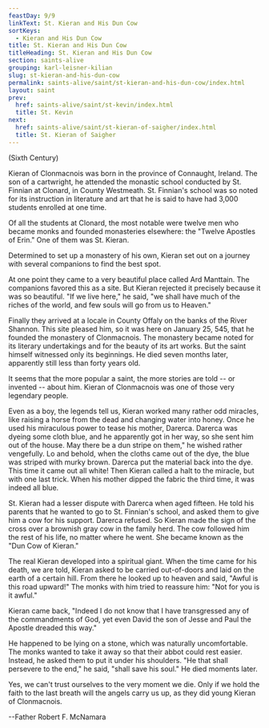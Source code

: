 ```yaml
---
feastDay: 9/9
linkText: St. Kieran and His Dun Cow
sortKeys:
  - Kieran and His Dun Cow
title: St. Kieran and His Dun Cow
titleHeading: St. Kieran and His Dun Cow
section: saints-alive
grouping: karl-leisner-kilian
slug: st-kieran-and-his-dun-cow
permalink: saints-alive/saint/st-kieran-and-his-dun-cow/index.html
layout: saint
prev:
  href: saints-alive/saint/st-kevin/index.html
  title: St. Kevin
next:
  href: saints-alive/saint/st-kieran-of-saigher/index.html
  title: St. Kieran of Saigher
---
```

(Sixth Century)

Kieran of Clonmacnois was born in the province of Connaught, Ireland. The son of a cartwright, he attended the monastic school conducted by St. Finnian at Clonard, in County Westmeath. St. Finnian's school was so noted for its instruction in literature and art that he is said to have had 3,000 students enrolled at one time.

Of all the students at Clonard, the most notable were twelve men who became monks and founded monasteries elsewhere: the "Twelve Apostles of Erin." One of them was St. Kieran.

Determined to set up a monastery of his own, Kieran set out on a journey with several companions to find the best spot.

At one point they came to a very beautiful place called Ard Manttain. The companions favored this as a site. But Kieran rejected it precisely because it was so beautiful. "If we live here," he said, "we shall have much of the riches of the world, and few souls will go from us to Heaven."

Finally they arrived at a locale in County Offaly on the banks of the River Shannon. This site pleased him, so it was here on January 25, 545, that he founded the monastery of Clonmacnois. The monastery became noted for its literary undertakings and for the beauty of its art works. But the saint himself witnessed only its beginnings. He died seven months later, apparently still less than forty years old.

It seems that the more popular a saint, the more stories are told -- or invented -- about him. Kieran of Clonmacnois was one of those very legendary people.

Even as a boy, the legends tell us, Kieran worked many rather odd miracles, like raising a horse from the dead and changing water into honey. Once he used his miraculous power to tease his mother, Darerca. Darerca was dyeing some cloth blue, and he apparently got in her way, so she sent him out of the house. May there be a dun stripe on them," he wished rather vengefully. Lo and behold, when the cloths came out of the dye, the blue was striped with murky brown. Darerca put the material back into the dye. This time it came out all white! Then Kieran called a halt to the miracle, but with one last trick. When his mother dipped the fabric the third time, it was indeed all blue.

St. Kieran had a lesser dispute with Darerca when aged fifteen. He told his parents that he wanted to go to St. Finnian's school, and asked them to give him a cow for his support. Darerca refused. So Kieran made the sign of the cross over a brownish gray cow in the family herd. The cow followed him the rest of his life, no matter where he went. She became known as the "Dun Cow of Kieran."

The real Kieran developed into a spiritual giant. When the time came for his death, we are told, Kieran asked to be carried out-of-doors and laid on the earth of a certain hill. From there he looked up to heaven and said, "Awful is this road upward!" The monks with him tried to reassure him: "Not for you is it awful."

Kieran came back, "Indeed I do not know that I have transgressed any of the commandments of God, yet even David the son of Jesse and Paul the Apostle dreaded this way."

He happened to be lying on a stone, which was naturally uncomfortable. The monks wanted to take it away so that their abbot could rest easier. Instead, he asked them to put it under his shoulders. "He that shall persevere to the end," he said, "shall save his soul." He died moments later.

Yes, we can't trust ourselves to the very moment we die. Only if we hold the faith to the last breath will the angels carry us up, as they did young Kieran of Clonmacnois.

\--Father Robert F. McNamara